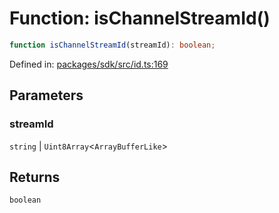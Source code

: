 # Function: isChannelStreamId()

```ts
function isChannelStreamId(streamId): boolean;
```

Defined in: [packages/sdk/src/id.ts:169](https://github.com/towns-protocol/towns/blob/0db1fd0ac7258e8db8cedfb6183e8eade8284fa1/packages/sdk/src/id.ts#L169)

## Parameters

### streamId

`string` | `Uint8Array`\<`ArrayBufferLike`\>

## Returns

`boolean`
